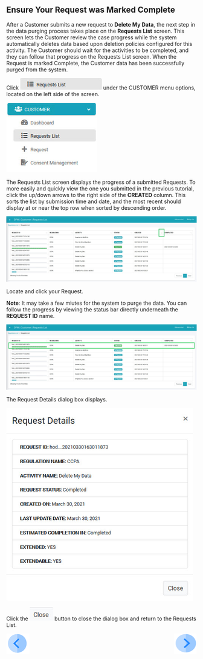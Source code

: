 ## Ensure Your Request was Marked Complete

After a Customer submits a new request to **Delete My Data**, the next step in the data purging process takes place on the **Requests List** screen. This screen lets the Customer review the case progress while the system automatically deletes data based upon deletion policies configured for this activity. The Customer should wait for the activities to be completed, and they can follow that progress on the Requests List screen. When the Request is marked Complete, the Customer data has been successfully purged from the system.

Click ![image](/articles/demo_project/DPM_Demo_Project/images/06_9_Purging_RequestList_LeftPanel.jpg) under the CUSTOMER menu options, located on the left side of the screen. 

![image](/articles/demo_project/DPM_Demo_Project/images/06_10_Purging_RequestList_LeftPanel2.jpg)     

The Requests List screen displays the progress of a submitted Requests. To more easily and quickly view the one you submitted in the previous tutorial, click the up/down arrows to the right side of the **CREATED** column. This sorts the list by submission time and date, and the most recent should display at or near the top row when sorted by descending order. 

![image](/articles/demo_project/DPM_Demo_Project/images/06_8_Purging_EnsureDeletion_Sort.jpg)

Locate and click your Request.

**Note**: It may take a few miutes for the system to purge the data. You can follow the progress by viewing the status bar directly underneath the **REQUEST ID** name.

![image](/articles/demo_project/DPM_Demo_Project/images/06_8_Purging_EnsureDeletion4.jpg)

The Request Details dialog box displays. 

![image](/articles/demo_project/DPM_Demo_Project/images/06_11_Purging_EnsureDeletion2.jpg)

Click the ![image](/articles/demo_project/DPM_Demo_Project/images/06_ICON_Close.jpg) button to close the dialog box and return to the Requests List.



[![Previous](/articles/demo_project/DPM_Demo_Project/images/Previous.png)]( /articles/demo_project/DPM_Demo_Project/06_Purging/03_03_Purging_Submit_a_Request_to_Purge.md)[<img align="right" width="60" height="54" src="/articles/demo_project/DPM_Demo_Project/images/Next.png">](/articles/demo_project/DPM_Demo_Project/06_Purging/03_05_Purging_View_Your_Data.md)
